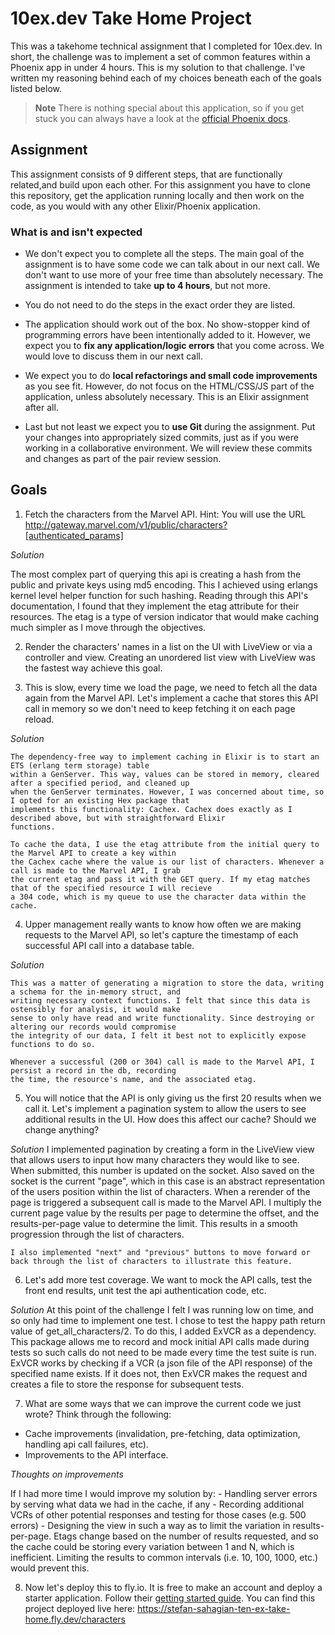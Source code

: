 # 10ex.dev Take Home Project

This was a takehome technical assignment that I completed for 10ex.dev.
In short, the challenge was to implement a set of common features within a Phoenix app in under 4 hours.
This is my solution to that challenge. I've written my reasoning behind each of my choices beneath each
of the goals listed below.

> **Note**
> There is nothing special about this application,
> so if you get stuck you can always have a look at the [official Phoenix docs](https://hexdocs.pm/phoenix/1.7.1/installation.html).

## Assignment

This assignment consists of 9 different steps, that are functionally related,and build upon each other.
For this assignment you have to clone this repository,
get the application running locally and then work on the code,
as you would with any other Elixir/Phoenix application.

### What is and isn't expected

- We don't expect you to complete all the steps.
The main goal of the assignment is to have some code we can talk about in our next call.
We don't want to use more of your free time than absolutely necessary.
The assignment is intended to take **up to 4 hours**, but not more.

- You do not need to do the steps in the exact order they are listed.

- The application should work out of the box.
No show-stopper kind of programming errors have been intentionally added to it.
However, we expect you to **fix any application/logic errors** that you come across.
We would love to discuss them in our next call.

- We expect you to do **local refactorings and small code improvements** as you see fit.
However, do not focus on the HTML/CSS/JS part of the application, unless absolutely necessary.
This is an Elixir assignment after all.

- Last but not least we expect you to **use Git** during the assignment.
Put your changes into appropriately sized commits,
just as if you were working in a collaborative environment. We will review these commits and 
changes as part of the pair review session. 


## Goals
  1. Fetch the characters from the Marvel API. Hint: You will use the URL
  http://gateway.marvel.com/v1/public/characters?[authenticated_params]

*Solution*   

   The most complex part of querying this api is creating a hash from the public and private keys using md5 encoding.
   This I achieved using erlangs kernel level helper function for such hashing.
   Reading through this API's documentation, I found that they implement the etag attribute for their resources.
  The etag is a type of version indicator that would make caching much simpler as I move through the objectives.

  2. Render the characters' names in a list on the UI with LiveView or via a controller and view.
    Creating an unordered list view with LiveView was the fastest way achieve this goal.

  3. This is slow, every time we load the page, we need to fetch all the data again from the Marvel
  API. Let's implement a cache that stores this API call in memory so we don't need to keep
  fetching it on each page reload.

  *Solution*

    The dependency-free way to implement caching in Elixir is to start an ETS (erlang term storage) table
    within a GenServer. This way, values can be stored in memory, cleared after a specified period, and cleaned up
    when the GenServer terminates. However, I was concerned about time, so I opted for an existing Hex package that
    implements this functionality: Cachex. Cachex does exactly as I described above, but with straightforward Elixir
    functions.

    To cache the data, I use the etag attribute from the initial query to the Marvel API to create a key within 
    the Cachex cache where the value is our list of characters. Whenever a call is made to the Marvel API, I grab
    the current etag and pass it with the GET query. If my etag matches that of the specified resource I will recieve
    a 304 code, which is my queue to use the character data within the cache.

  4. Upper management really wants to know how often we are making requests to the Marvel API, so
  let's capture the timestamp of each successful API call into a database table.

  *Solution*

    This was a matter of generating a migration to store the data, writing a schema for the in-memory struct, and 
    writing necessary context functions. I felt that since this data is ostensibly for analysis, it would make 
    sense to only have read and write functionality. Since destroying or altering our records would compromise 
    the integrity of our data, I felt it best not to explicitly expose functions to do so.

    Whenever a successful (200 or 304) call is made to the Marvel API, I persist a record in the db, recording 
    the time, the resource's name, and the associated etag.

  5. You will notice that the API is only giving us the first 20 results when we call it. Let's implement a
  pagination system to allow the users to see additional results in the UI. How does this affect our cache? Should we change anything?

  *Solution*
    I implemented pagination by creating a form in the LiveView view that allows users to input how many characters
    they would like to see. When submitted, this number is updated on the socket. Also saved on the socket is the current "page",
    which in this case is an abstract representation of the users position within the list of characters. When a rerender of the page
    is triggered a subsequent call is made to the Marvel API. I multiply the current page value by the results per page to determine
    the offset, and the results-per-page value to determine the limit. This results in a smooth progression through the list of characters.

    I also implemented "next" and "previous" buttons to move forward or back through the list of characters to illustrate this feature.

  6. Let's add more test coverage. We want to mock the API calls, test the front end results, unit test
  the api authentication code, etc.

  *Solution*
    At this point of the challenge I felt I was running low on time, and so only had time to implement one test. I chose to test the
    happy path return value of get_all_characters/2. To do this, I added ExVCR as a dependency. This package allows me to record and 
    mock initial API calls made during tests so such calls do not need to be made every time the test suite is run. ExVCR works by 
    checking if a VCR (a json file of the API response) of the specified name exists. If it does not, then ExVCR makes the request
    and creates a file to store the response for subsequent tests. 

  7. What are some ways that we can improve the current code we just wrote? Think through the following:
  - Cache improvements (invalidation, pre-fetching, data optimization, handling api call failures, etc).
  - Improvements to the API interface.

  *Thoughts on improvements*

  If I had more time I would improve my solution by:
    - Handling server errors by serving what data we had in the cache, if any
    - Recording additional VCRs of other potential responses and testing for those cases (e.g. 500 errors)
    - Designing the view in such a way as to limit the variation in results-per-page. Etags change based
      on the number of results requested, and so the cache could be storing every variation between 1 and N,
      which is inefficient. Limiting the results to common intervals (i.e. 10, 100, 1000, etc.) would prevent this.
    

8. Now let's deploy this to fly.io. It is free to make an account and deploy a starter application. Follow their [getting started guide](https://fly.io/docs/elixir/getting-started/existing/).
  You can find this project deployed live here: https://stefan-sahagian-ten-ex-take-home.fly.dev/characters